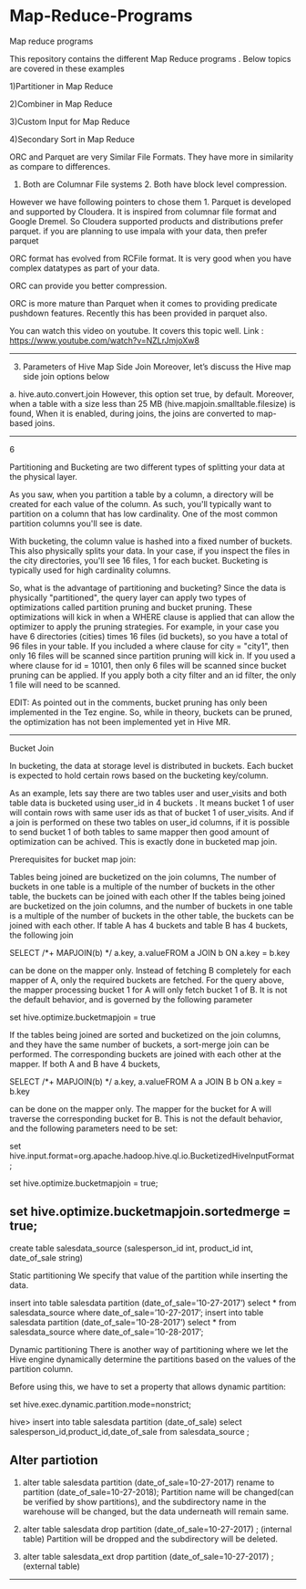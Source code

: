 # Map-Reduce-Programs
Map reduce programs

This repository contains the different Map Reduce programs . Below topics are covered in these examples

1)Partitioner in Map Reduce

2)Combiner in Map Reduce

3)Custom Input for Map Reduce

4)Secondary Sort in Map Reduce

ORC and Parquet are very Similar File Formats. They have more in similarity as compare to differences. 
1. Both are Columnar File systems 2. Both have block level compression.

However we have following pointers to chose them 1. Parquet is developed and supported by Cloudera. 
It is inspired from columnar file format and Google Dremel. So Cloudera supported products and distributions prefer parquet. 
if you are planning to use impala with your data, then prefer parquet

ORC format has evolved from RCFile format. It is very good when you have complex datatypes as part of your data.

ORC can provide you better compression.

ORC is more mature than Parquet when it comes to providing predicate pushdown features. Recently this has been provided in parquet also.

You can watch this video on youtube. It covers this topic well. Link : https://www.youtube.com/watch?v=NZLrJmjoXw8



------------------------------
3. Parameters of Hive Map Side Join
Moreover, let’s discuss  the Hive map side join options below

a. hive.auto.convert.join
However, this option set true, by default. Moreover, when a table with a size less than 25 MB (hive.mapjoin.smalltable.filesize) is 
found, When it is enabled, during joins, the joins are 
converted to map-based joins.


-----------------------------------------------


6

Partitioning and Bucketing are two different types of splitting your data at the physical layer.

As you saw, when you partition a table by a column, a directory will be created for each value of the column. As such, you'll typically want to partition on a column that has low cardinality. One of the most common partition columns you'll see is date.

With bucketing, the column value is hashed into a fixed number of buckets. This also physically splits your data. In your case, if you inspect the files in the city directories, you'll see 16 files, 1 for each bucket. Bucketing is typically used for high cardinality columns.

So, what is the advantage of partitioning and bucketing? Since the data is physically "partitioned", the query layer can apply two types of optimizations called partition pruning and bucket pruning. These optimizations will kick in when a WHERE clause is applied that can allow the optimizer to apply the pruning strategies. For example, in your case you have 6 directories (cities) times 16 files (id buckets), so you have a total of 96 files in your table. If you included a where clause for city = "city1", then only 16 files will be scanned since partition pruning will kick in. If you used a where clause for id = 10101, then only 6 files will be scanned since bucket pruning can be applied. If you apply both a city filter and an id filter, the only 1 file will need to be scanned.

EDIT: As pointed out in the comments, bucket pruning has only been implemented in the Tez engine. So, while in theory, buckets can be pruned, the optimization has not been implemented yet in Hive MR.


--------------------------

Bucket Join

In bucketing, the data at storage level is distributed in buckets. Each bucket is expected to hold certain rows based on the bucketing key/column.

As an example, lets say there are two tables user and user_visits and both table data is bucketed using user_id in 4 buckets . It means bucket 1 of user will contain rows with same user ids as that of bucket 1 of user_visits. And if a join is performed on these two tables on user_id columns, if it is possible to send bucket 1 of both tables to same mapper then good amount of optimization can be achived. This is exactly done in bucketed map join.

Prerequisites for bucket map join:

Tables being joined are bucketized on the join columns,
The number of buckets in one table is a multiple of the number of buckets in the other table, the buckets can be joined with each other
If the tables being joined are bucketized on the join columns, and the number of buckets in one table is a multiple of the number of buckets in the other table, the buckets can be joined with each other. If table A has 4 buckets and table B has 4 buckets, the following join

SELECT /*+ MAPJOIN(b) */ a.key, a.valueFROM a JOIN b ON a.key = b.key 

can be done on the mapper only. Instead of fetching B completely for each mapper of A, only the required buckets are fetched. For the query above, the mapper processing bucket 1 for A will only fetch bucket 1 of B. It is not the default behavior, and is governed by the following parameter

set hive.optimize.bucketmapjoin = true

If the tables being joined are sorted and bucketized on the join columns, and they have the same number of buckets, a sort-merge join can be performed. The corresponding buckets are joined with each other at the mapper. If both A and B have 4 buckets,

SELECT /*+ MAPJOIN(b) */ a.key, a.valueFROM A a JOIN B b ON a.key = b.key 

can be done on the mapper only. The mapper for the bucket for A will traverse the corresponding bucket for B. This is not the default behavior, and the following parameters need to be set:

set hive.input.format=org.apache.hadoop.hive.ql.io.BucketizedHiveInputFormat;

set hive.optimize.bucketmapjoin = true;

set hive.optimize.bucketmapjoin.sortedmerge = true;
-----------------------------
 create table salesdata_source
(salesperson_id int,
product_id int,
date_of_sale string)


Static partitioning
We specify that value of the partition while inserting the data.

insert into table salesdata partition (date_of_sale=’10-27-2017’)
select * from salesdata_source where date_of_sale=’10-27-2017’;
insert into table salesdata partition (date_of_sale=’10-28-2017’)
select * from salesdata_source where date_of_sale=’10-28-2017’;


Dynamic partitioning
There is another way of partitioning where we let the Hive engine dynamically determine the partitions based on the values of the partition column.

Before using this, we have to set a property that allows dynamic partition:
 

set hive.exec.dynamic.partition.mode=nonstrict;

hive> insert into table salesdata partition (date_of_sale)
select salesperson_id,product_id,date_of_sale from salesdata_source ;



Alter partiotion
----------------
1. alter table salesdata partition (date_of_sale=10-27-2017) rename to partition (date_of_sale=10-27-2018);
Partition name will be changed(can be verified by show partitions), and the subdirectory name in the warehouse will be changed, but the data underneath will remain same.
 

2. alter table salesdata drop partition (date_of_sale=10-27-2017) ; (internal table)
Partition will be dropped and the subdirectory will be deleted.
 

3. alter table salesdata_ext drop partition (date_of_sale=10-27-2017) ; (external table)
-------------------------------------
